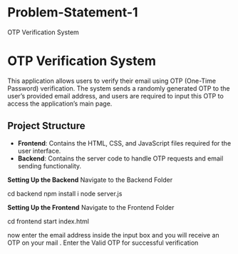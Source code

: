 # Problem-Statement-1
OTP Verification System
# OTP Verification System

This application allows users to verify their email using OTP (One-Time Password) verification. The system sends a randomly generated OTP to the user’s provided email address, and users are required to input this OTP to access the application’s main page.

## Project Structure

- **Frontend**: Contains the HTML, CSS, and JavaScript files required for the user interface.
- **Backend**: Contains the server code to handle OTP requests and email sending functionality.

**Setting Up the Backend**
Navigate to the Backend Folder

cd backend
npm install i
node server.js

**Setting Up the Frontend**
Navigate to the Frontend Folder

cd frontend
start index.html


now enter the email address inside the input box and you will receive an OTP on your mail . Enter the Valid OTP for successful verification
